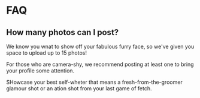 # FAQ


## How many photos can I post?

We know you wnat to show off your fabulous furry face, so we've given you 
space to upload up to 15 photos!

For those who are camera-shy, we recommend posting at least one to bring 
your profile some attention.

SHowcase your best self-wheter that means a fresh-from-the-groomer glamour 
shot or an ation shot from your last game of fetch. 
